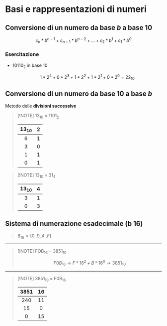 # Basi e rappresentazioni di numeri 

## Conversione di un numero da base $b$ a base 10

$$c_n * b^{n-1} + c_{n-1} * b^{n-2}+...+c_2*b^1+c_1*b^0$$

### Esercitazione

- 10110$_2$ in base 10

	 $$1*2^4+0*2^3+1*2^2+1*2^1+0*2^0 = 22_{10}$$


## Conversione di un numero da base 10 a base $b$

 Metodo delle **divisioni successive**


> [!NOTE] 13$_{10}$ = 1101$_2$
> 
> |13$_{10}$|2|
> |:-:|:-:|
> |6|1|
> |3|0|
> |1|1|
> |0|1|

> [!NOTE] 13$_{10}$ = 31$_4$
> 
> |13$_{10}$|4|
> |:-:|:-:|
> |3|1|
> |0|3|

## Sistema di numerazione esadecimale (b 16)
> B$_{16} = \{0..9, A..F\}$

-------

> [!NOTE] FOB$_{16}$ = 3851$_{10}$
> 
> $$F0B_{16} \rightarrow F*16^2 + B*16^0 \rightarrow  3851_{10} $$

------

> [!NOTE] 3851$_{10}$ = F0B$_{16}$
> 
> |3851|16|
> |:-:|:-:|
> |240|11|
> |15|0|
> |0|15|
